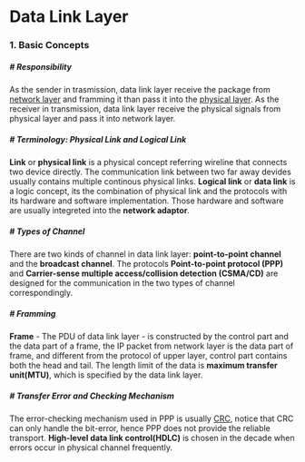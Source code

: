 # Data Link Layer

### 1. Basic Concepts

##### # Responsibility

As the sender in trasmission, data link layer receive the package from [network layer](network_layer.md) and framming it than pass it into the [physical layer](physical_layer.md). As the receiver in transmission, data link layer receive the physical signals from physical layer and pass it into network layer.



##### # Terminology: Physical Link and Logical Link

**Link** or **physical link** is a physical concept referring wireline that connects two device directly. The communication link between two far away devides usually contains multiple continous physical links. **Logical link** or **data link** is a logic concept, its the combination of physical link and the protocols with its hardware and software implementation. Those hardware and software are usually integreted into the **network adaptor**.



##### # Types of Channel

There are two kinds of channel in data link layer: **point-to-point channel** and the **broadcast channel**. The protocols **Point-to-point protocol (PPP)** and **Carrier-sense multiple access/collision detection (CSMA/CD)** are designed for the communication in the two types of channel correspondingly.



##### # Framming

**Frame** - The PDU of data link layer - is constructed by the control part and the data part of a frame, the IP packet from network layer is the data part of frame, and different from the protocol of upper layer, control part contains both the head and tail. The length limit of the data is **maximum transfer unit(MTU)**, which is specified by the data link layer.



##### # Transfer Error and Checking Mechanism

The error-checking mechanism used in PPP is usually [CRC](), notice that CRC can only handle the bit-error, hence PPP does not provide the reliable transport. **High-level data link control(HDLC)** is chosen in the decade when errors occur in physical channel frequently.

